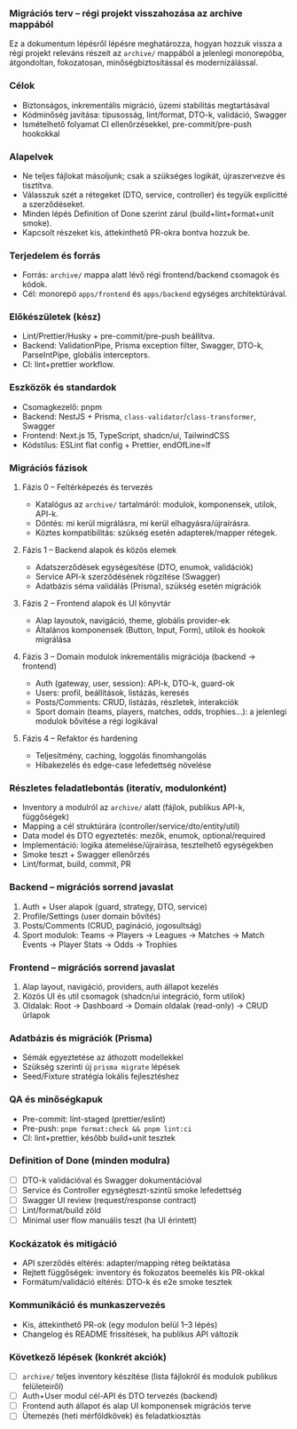 ### Migrációs terv – régi projekt visszahozása az archive mappából

Ez a dokumentum lépésről lépésre meghatározza, hogyan hozzuk vissza a régi projekt releváns részeit az `archive/` mappából a jelenlegi monorepóba, átgondoltan, fokozatosan, minőségbiztosítással és modernizálással.

### Célok
- Biztonságos, inkrementális migráció, üzemi stabilitás megtartásával
- Kódminőség javítása: típusosság, lint/format, DTO-k, validáció, Swagger
- Ismételhető folyamat CI ellenőrzésekkel, pre-commit/pre-push hookokkal

### Alapelvek
- Ne teljes fájlokat másoljunk; csak a szükséges logikát, újraszervezve és tisztítva.
- Válasszuk szét a rétegeket (DTO, service, controller) és tegyük explicitté a szerződéseket.
- Minden lépés Definition of Done szerint zárul (build+lint+format+unit smoke).
- Kapcsolt részeket kis, áttekinthető PR-okra bontva hozzuk be.

### Terjedelem és forrás
- Forrás: `archive/` mappa alatt lévő régi frontend/backend csomagok és kódok.
- Cél: monorepó `apps/frontend` és `apps/backend` egységes architektúrával.

### Előkészületek (kész)
- Lint/Prettier/Husky + pre-commit/pre-push beállítva.
- Backend: ValidationPipe, Prisma exception filter, Swagger, DTO-k, ParseIntPipe, globális interceptors.
- CI: lint+prettier workflow.

### Eszközök és standardok
- Csomagkezelő: pnpm
- Backend: NestJS + Prisma, `class-validator`/`class-transformer`, Swagger
- Frontend: Next.js 15, TypeScript, shadcn/ui, TailwindCSS
- Kódstílus: ESLint flat config + Prettier, endOfLine=lf

### Migrációs fázisok
1) Fázis 0 – Feltérképezés és tervezés
   - Katalógus az `archive/` tartalmáról: modulok, komponensek, utilok, API-k.
   - Döntés: mi kerül migrálásra, mi kerül elhagyásra/újraírásra.
   - Köztes kompatibilitás: szükség esetén adapterek/mapper rétegek.

2) Fázis 1 – Backend alapok és közös elemek
   - Adatszerződések egységesítése (DTO, enumok, validációk)
   - Service API-k szerződésének rögzítése (Swagger)
   - Adatbázis séma validálás (Prisma), szükség esetén migrációk

3) Fázis 2 – Frontend alapok és UI könyvtár
   - Alap layoutok, navigáció, theme, globális provider-ek
   - Általános komponensek (Button, Input, Form), utilok és hookok migrálása

4) Fázis 3 – Domain modulok inkrementális migrációja (backend → frontend)
   - Auth (gateway, user, session): API-k, DTO-k, guard-ok
   - Users: profil, beállítások, listázás, keresés
   - Posts/Comments: CRUD, listázás, részletek, interakciók
   - Sport domain (teams, players, matches, odds, trophies...): a jelenlegi modulok bővítése a régi logikával

5) Fázis 4 – Refaktor és hardening
   - Teljesítmény, caching, loggolás finomhangolás
   - Hibakezelés és edge-case lefedettség növelése

### Részletes feladatlebontás (iteratív, modulonként)
- Inventory a modulról az `archive/` alatt (fájlok, publikus API-k, függőségek)
- Mapping a cél struktúrára (controller/service/dto/entity/util)
- Data model és DTO egyeztetés: mezők, enumok, optional/required
- Implementáció: logika átemelése/újraírása, tesztelhető egységekben
- Smoke teszt + Swagger ellenőrzés
- Lint/format, build, commit, PR

### Backend – migrációs sorrend javaslat
1. Auth + User alapok (guard, strategy, DTO, service)
2. Profile/Settings (user domain bővítés)
3. Posts/Comments (CRUD, pagináció, jogosultság)
4. Sport modulok: Teams → Players → Leagues → Matches → Match Events → Player Stats → Odds → Trophies

### Frontend – migrációs sorrend javaslat
1. Alap layout, navigáció, providers, auth állapot kezelés
2. Közös UI és util csomagok (shadcn/ui integráció, form utilok)
3. Oldalak: Root → Dashboard → Domain oldalak (read-only) → CRUD űrlapok

### Adatbázis és migrációk (Prisma)
- Sémák egyeztetése az áthozott modellekkel
- Szükség szerinti új `prisma migrate` lépések
- Seed/Fixture stratégia lokális fejlesztéshez

### QA és minőségkapuk
- Pre-commit: lint-staged (prettier/eslint)
- Pre-push: `pnpm format:check && pnpm lint:ci`
- CI: lint+prettier, később build+unit tesztek

### Definition of Done (minden modulra)
- [ ] DTO-k validációval és Swagger dokumentációval
- [ ] Service és Controller egységteszt-szintű smoke lefedettség
- [ ] Swagger UI review (request/response contract)
- [ ] Lint/format/build zöld
- [ ] Minimal user flow manuális teszt (ha UI érintett)

### Kockázatok és mitigáció
- API szerződés eltérés: adapter/mapping réteg beiktatása
- Rejtett függőségek: inventory és fokozatos beemelés kis PR-okkal
- Formátum/validáció eltérés: DTO-k és e2e smoke tesztek

### Kommunikáció és munkaszervezés
- Kis, áttekinthető PR-ok (egy modulon belül 1–3 lépés)
- Changelog és README frissítések, ha publikus API változik

### Következő lépések (konkrét akciók)
- [ ] `archive/` teljes inventory készítése (lista fájlokról és modulok publikus felületeiről)
- [ ] Auth+User modul cél-API és DTO tervezés (backend)
- [ ] Frontend auth állapot és alap UI komponensek migrációs terve
- [ ] Ütemezés (heti mérföldkövek) és feladatkiosztás